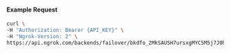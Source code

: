 
#### Example Request
```bash
curl \
-H "Authorization: Bearer {API_KEY}" \
-H "Ngrok-Version: 2" \
https://api.ngrok.com/backends/failover/bkdfo_2MkSAUSH7ursxgMYC5M5j7J0hUQ
